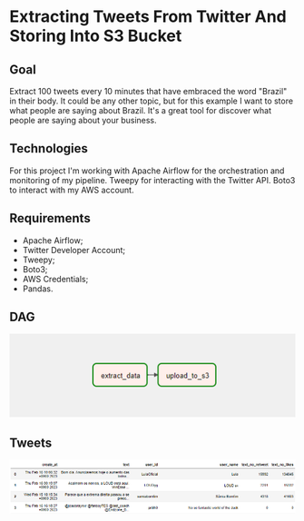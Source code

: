# Extracting Tweets From Twitter And Storing Into S3 Bucket

## Goal
Extract 100 tweets every 10 minutes that have embraced the word "Brazil" in their body. It could be any other topic, but for this example I want to store what people are saying about Brazil. It's a great tool for discover what people are saying about your business.

## Technologies
For this project I'm working with Apache Airflow for the orchestration and monitoring of my pipeline. Tweepy for interacting with the Twitter API. Boto3 to interact with my AWS account.

## Requirements
- Apache Airflow;
- Twitter Developer Account;
- Tweepy;
- Boto3;
- AWS Credentials;
- Pandas.

## DAG
!["DAG"](/imgs/etl-twitter.png)

## Tweets
!["Tweets"](/imgs/tweets.png)